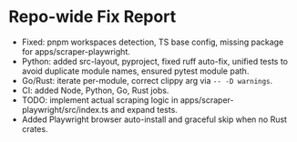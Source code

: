 # Repo-wide Fix Report
- Fixed: pnpm workspaces detection, TS base config, missing package for apps/scraper-playwright.
- Python: added src-layout, pyproject, fixed ruff auto-fix, unified tests to avoid duplicate module names, ensured pytest module path.
- Go/Rust: iterate per-module, correct clippy arg via `-- -D warnings`.
- CI: added Node, Python, Go, Rust jobs.
- TODO: implement actual scraping logic in apps/scraper-playwright/src/index.ts and expand tests.
- Added Playwright browser auto-install and graceful skip when no Rust crates.
